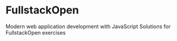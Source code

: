 # FullstackOpen
 Modern web application development with JavaScript
 Solutions for FullstackOpen exercises
